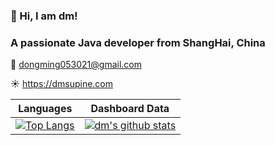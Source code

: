 ### __:hammer:  Hi, I am dm!__

### A  passionate  Java  developer  from  ShangHai, China

:email:   dongming053021@gmail.com

:sunny:   https://dmsupine.com

| Languages                                                    | Dashboard Data                                               |
| ------------------------------------------------------------ | ------------------------------------------------------------ |
| [![Top Langs](https://github-readme-stats.vercel.app/api/top-langs/?username=dm13579&layout=compact)](https://github.com/dm13579) | [![dm's github stats](https://github-readme-stats.vercel.app/api?username=dm13579&show_icons=true&theme=dracula)](https://github.com/dm13579) |





